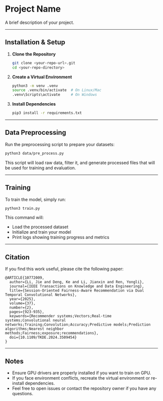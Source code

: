 # Project Name

A brief description of your project.

---

## Installation & Setup

1. **Clone the Repository**  
   ```bash
   git clone <your-repo-url>.git
   cd <your-repo-directory>
   ```

2. **Create a Virtual Environment**  
   ```bash
   python3 -m venv .venv
   source .venv/bin/activate  # On Linux/Mac
   .venv\Scripts\activate     # On Windows
   ```

3. **Install Dependencies**  
   ```bash
   pip3 install -r requirements.txt
   ```

---

## Data Preprocessing

Run the preprocessing script to prepare your datasets:

```bash
python3 data/pre_process.py
```

This script will load raw data, filter it, and generate processed files that will be used for training and evaluation.

---

## Training

To train the model, simply run:

```bash
python3 train.py
```

This command will:
- Load the processed dataset
- Initialize and train your model
- Print logs showing training progress and metrics

---

## Citation

If you find this work useful, please cite the following paper:

```
@ARTICLE{10772009,
  author={Li, Jie and Deng, Ke and Li, Jianxin and Ren, Yongli},
  journal={IEEE Transactions on Knowledge and Data Engineering}, 
  title={Session-Oriented Fairness-Aware Recommendation via Dual Temporal Convolutional Networks}, 
  year={2025},
  volume={37},
  number={2},
  pages={923-935},
  keywords={Recommender systems;Vectors;Real-time systems;Convolutional neural networks;Training;Convolution;Accuracy;Predictive models;Prediction algorithms;Nearest neighbor methods;Fairness;exposure;recommendations},
  doi={10.1109/TKDE.2024.3509454}
}
```

---

## Notes

- Ensure GPU drivers are properly installed if you want to train on GPU.
- If you face environment conflicts, recreate the virtual environment or re-install dependencies.
- Feel free to open issues or contact the repository owner if you have any questions.
